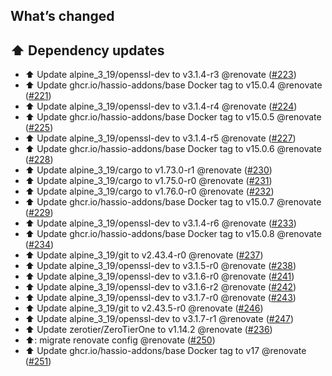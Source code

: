 ## What’s changed

## ⬆️ Dependency updates

- ⬆️ Update alpine_3_19/openssl-dev to v3.1.4-r3 @renovate ([#223](https://github.com/hassio-addons/addon-zerotier/pull/223))
- ⬆️ Update ghcr.io/hassio-addons/base Docker tag to v15.0.4 @renovate ([#221](https://github.com/hassio-addons/addon-zerotier/pull/221))
- ⬆️ Update alpine_3_19/openssl-dev to v3.1.4-r4 @renovate ([#224](https://github.com/hassio-addons/addon-zerotier/pull/224))
- ⬆️ Update ghcr.io/hassio-addons/base Docker tag to v15.0.5 @renovate ([#225](https://github.com/hassio-addons/addon-zerotier/pull/225))
- ⬆️ Update alpine_3_19/openssl-dev to v3.1.4-r5 @renovate ([#227](https://github.com/hassio-addons/addon-zerotier/pull/227))
- ⬆️ Update ghcr.io/hassio-addons/base Docker tag to v15.0.6 @renovate ([#228](https://github.com/hassio-addons/addon-zerotier/pull/228))
- ⬆️ Update alpine_3_19/cargo to v1.73.0-r1 @renovate ([#230](https://github.com/hassio-addons/addon-zerotier/pull/230))
- ⬆️ Update alpine_3_19/cargo to v1.75.0-r0 @renovate ([#231](https://github.com/hassio-addons/addon-zerotier/pull/231))
- ⬆️ Update alpine_3_19/cargo to v1.76.0-r0 @renovate ([#232](https://github.com/hassio-addons/addon-zerotier/pull/232))
- ⬆️ Update ghcr.io/hassio-addons/base Docker tag to v15.0.7 @renovate ([#229](https://github.com/hassio-addons/addon-zerotier/pull/229))
- ⬆️ Update alpine_3_19/openssl-dev to v3.1.4-r6 @renovate ([#233](https://github.com/hassio-addons/addon-zerotier/pull/233))
- ⬆️ Update ghcr.io/hassio-addons/base Docker tag to v15.0.8 @renovate ([#234](https://github.com/hassio-addons/addon-zerotier/pull/234))
- ⬆️ Update alpine_3_19/git to v2.43.4-r0 @renovate ([#237](https://github.com/hassio-addons/addon-zerotier/pull/237))
- ⬆️ Update alpine_3_19/openssl-dev to v3.1.5-r0 @renovate ([#238](https://github.com/hassio-addons/addon-zerotier/pull/238))
- ⬆️ Update alpine_3_19/openssl-dev to v3.1.6-r0 @renovate ([#241](https://github.com/hassio-addons/addon-zerotier/pull/241))
- ⬆️ Update alpine_3_19/openssl-dev to v3.1.6-r2 @renovate ([#242](https://github.com/hassio-addons/addon-zerotier/pull/242))
- ⬆️ Update alpine_3_19/openssl-dev to v3.1.7-r0 @renovate ([#243](https://github.com/hassio-addons/addon-zerotier/pull/243))
- ⬆️ Update alpine_3_19/git to v2.43.5-r0 @renovate ([#246](https://github.com/hassio-addons/addon-zerotier/pull/246))
- ⬆️ Update alpine_3_19/openssl-dev to v3.1.7-r1 @renovate ([#247](https://github.com/hassio-addons/addon-zerotier/pull/247))
- ⬆️ Update zerotier/ZeroTierOne to v1.14.2 @renovate ([#236](https://github.com/hassio-addons/addon-zerotier/pull/236))
- ⬆️: migrate renovate config @renovate ([#250](https://github.com/hassio-addons/addon-zerotier/pull/250))
- ⬆️ Update ghcr.io/hassio-addons/base Docker tag to v17 @renovate ([#251](https://github.com/hassio-addons/addon-zerotier/pull/251))
